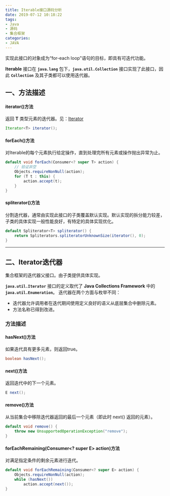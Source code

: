 ```yaml
---
title: Iterable接口源码分析
date: 2019-07-12 10:18:22
tags:
- Java
- 源码
- 集合框架
categories:
- JAVA
---
```


实现此接口的对象成为“for-each loop”语句的目标，即具有可迭代功能。

**Iterable** 接口在 **`java.lang`** 包下，**`java.util.Collection`** 接口实现了此接口，因此 **`Collection`** 及其子类都可以使用迭代器。

## 一、方法描述

#### iterator()方法

返回 **T** 类型元素的迭代器。见：<a href="#Iterator">Iterator</a>
```java
Iterator<T> iterator();
```

<!-- more -->

#### forEach()方法

对Iterable的每个元素执行给定操作，直到处理完所有元素或操作抛出异常为止。
```java
default void forEach(Consumer<? super T> action) {
    // 验证非空
    Objects.requireNonNull(action);
    for (T t : this) {
        action.accept(t);
    }
}
```

#### spliterator()方法

分割迭代器，通常由实现此接口的子类覆盖默认实现。默认实现的拆分能力较差，子类的具体实现一般性能良好，有特定的具体实现优化。
```java
default Spliterator<T> spliterator() {
    return Spliterators.spliteratorUnknownSize(iterator(), 0);
}
```

---

## <div id="Iterator">二、Iterator迭代器</div>

集合框架的迭代器父接口。由子类提供具体实现。

**`java.util.Iterator`** 接口的定义取代了 **Java Collections Framework** 中的 **`java.util.Enumeration`**。 迭代器在两个方面与枚举不同：

- 迭代器允许调用者在迭代期间使用定义良好的语义从底层集合中删除元素。
- 方法名称已得到改进。

### 方法描述

#### hasNext()方法

如果迭代具有更多元素，则返回true。
```java
boolean hasNext();
```

#### next()方法

返回迭代中的下一个元素。
```java
E next();
```

#### remove()方法

从当前集合中移除迭代器返回的最后一个元素（即此时 next() 返回的元素）。
```java
default void remove() {
    throw new UnsupportedOperationException("remove");
}
```

#### forEachRemaining(Consumer<? super E> action)方法

对满足指定条件的剩余元素进行迭代。
```java
default void forEachRemaining(Consumer<? super E> action) {
    Objects.requireNonNull(action);
    while (hasNext())
        action.accept(next());
}
```



































